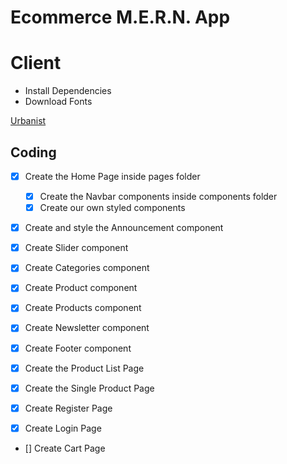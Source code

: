 # Ecommerce M.E.R.N. App

# Client

- Install Dependencies
- Download Fonts

[Urbanist](https://fonts.google.com/specimen/Urbanist?query=Urbanist)

## Coding

- [x] Create the Home Page inside pages folder
  - [x] Create the Navbar components inside components folder
  - [x] Create our own styled components
- [x] Create and style the Announcement component
- [x] Create Slider component
- [x] Create Categories component
- [x] Create Product component
- [x] Create Products component
- [x] Create Newsletter component
- [x] Create Footer component

- [x] Create the Product List Page
- [x] Create the Single Product Page

- [x] Create Register Page
- [x] Create Login Page
- [] Create Cart Page
